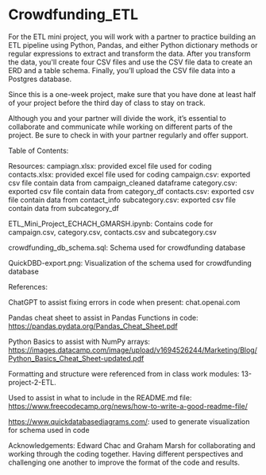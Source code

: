 # Crowdfunding_ETL

For the ETL mini project, you will work with a partner to practice building an ETL pipeline using Python, Pandas, and either Python dictionary methods or regular expressions to extract and transform the data. After you transform the data, you'll create four CSV files and use the CSV file data to create an ERD and a table schema. Finally, you’ll upload the CSV file data into a Postgres database.

Since this is a one-week project, make sure that you have done at least half of your project before the third day of class to stay on track.

Although you and your partner will divide the work, it’s essential to collaborate and communicate while working on different parts of the project. Be sure to check in with your partner regularly and offer support.

Table of Contents:

Resources:
campiagn.xlsx: provided excel file used for coding
contacts.xlsx: provided excel file used for coding
campaign.csv: exported csv file contain data from campaign_cleaned dataframe
category.csv: exported csv file contain data from category_df
contacts.csv: exported csv file contain data from contact_info
subcategory.csv: exported csv file contain data from subcategory_df

ETL_Mini_Project_ECHACH_GMARSH.ipynb: Contains code for campaign.csv, category.csv, contacts.csv and subcategory.csv

crowdfunding_db_schema.sql: Schema used for crowdfunding database

QuickDBD-export.png: Visualization of the schema used for crowdfunding database

References: 

ChatGPT to assist fixing errors in code when present: 
chat.openai.com

Pandas cheat sheet to assist in Pandas Functions in code:
https://pandas.pydata.org/Pandas_Cheat_Sheet.pdf

Python Basics to assist with NumPy arrays:
https://images.datacamp.com/image/upload/v1694526244/Marketing/Blog/Python_Basics_Cheat_Sheet-updated.pdf

Formatting and structure were referenced from in class work modules: 13-project-2-ETL.

Used to assist in what to include in the README.md file: 
https://www.freecodecamp.org/news/how-to-write-a-good-readme-file/

https://www.quickdatabasediagrams.com/: used to generate visualization for schema used in code

Acknowledgements: Edward Chac and Graham Marsh for collaborating and working through the coding together. Having different perspectives and challenging one another to improve the format of the code and results.